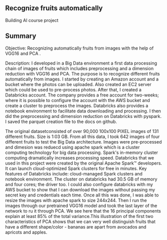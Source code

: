 ## Recognize fruits automatically
Building AI course project

## Summary
Objective: Recognizing automatically fruits from images with the help of VGG16 and PCA . 

Description: 
I developed in a Big Data environment a first data processing chain of images of fruits which includes preprocessing and a dimension reduction with VGG16 and PCA. The purpose is to recognize different fruits automatically from images. I started by creating an Amazon account and a bucket where the photos can be uploaded. Also created an EC2 server which could be used to pre-process photos. After that, I created a Databricks account. The company provides a free account for two-weeks; where it is possible to configure the account with the AWS bucket and create a cluster to preprocess the images. Databricks also provides a notebook environment to facilitate data downloading and processing. I then did the preprocessing and dimension reduction on Databricks with pyspark. I saved the parquet creation file to the docs on github.

The original datasetconsisted of over 90,000 100x100 PIXEL images of 131 different fruits. Size is 1:03 GB. From all this data, I took 642 images of four different fruits to test the Big Data architecture. Images were pre-processed and dimesion was reduecd using apache spark which is a cluster computing technology for big data processing. Spark's in-memory cluster computing dramatically increases processing speed. Databricks that we used in this project were created by the original Apache Spark™ developers. It can launch cloud-optimized Spark clusters for free in minutes. Key features of Databricks include: cloud-managed Spark clusters and notebook environment. The cluster on databricks had 30.5 GB of memory and four cores; the driver too. I could also configure databricks with my AWS bucket to show that I can download the images without passing my secret key and credentials each time. Once all this was done, I was able to resize the images with apache spark to size 244x244. Then I run the images through our pretrained VGG16 model and took the last layer of the network to ru it through PCA. We see here that the 16 principal components explain at least 85% of the total variance.This illustration of the first two characteristics of PCA shows that we can very well distinguish fruits that have a different shape/color - bananas are apart from avocados and apricots and apples.
